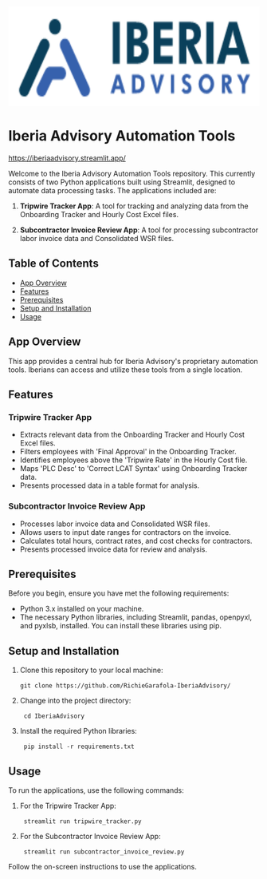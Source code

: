 <!-- ![Iberia Advisory](./Images/iberia-logo.png) -->

<img src="./Images/iberia-logo.png" width="600" height="200">

# Iberia Advisory Automation Tools

https://iberiaadvisory.streamlit.app/


Welcome to the Iberia Advisory Automation Tools repository. This currently consists of two Python applications built using Streamlit, designed to automate data processing tasks. The applications included are:

1. **Tripwire Tracker App**: A tool for tracking and analyzing data from the Onboarding Tracker and Hourly Cost Excel files.

2. **Subcontractor Invoice Review App**: A tool for processing subcontractor labor invoice data and Consolidated WSR files.

## Table of Contents

- [App Overview](#App-overview)
- [Features](#features)
- [Prerequisites](#prerequisites)
- [Setup and Installation](#setup-and-installation)
- [Usage](#usage)

## App Overview

This app provides a central hub for Iberia Advisory's proprietary automation tools. Iberians can access and utilize these tools from a single location.

## Features

### Tripwire Tracker App

- Extracts relevant data from the Onboarding Tracker and Hourly Cost Excel files.
- Filters employees with 'Final Approval' in the Onboarding Tracker.
- Identifies employees above the 'Tripwire Rate' in the Hourly Cost file.
- Maps 'PLC Desc' to 'Correct LCAT Syntax' using Onboarding Tracker data.
- Presents processed data in a table format for analysis.

### Subcontractor Invoice Review App

- Processes labor invoice data and Consolidated WSR files.
- Allows users to input date ranges for contractors on the invoice.
- Calculates total hours, contract rates, and cost checks for contractors.
- Presents processed invoice data for review and analysis.

## Prerequisites

Before you begin, ensure you have met the following requirements:

- Python 3.x installed on your machine.
- The necessary Python libraries, including Streamlit, pandas, openpyxl, and pyxlsb, installed. You can install these libraries using pip.

## Setup and Installation

1. Clone this repository to your local machine:


       git clone https://github.com/RichieGarafola-IberiaAdvisory/

2. Change into the project directory:

        cd IberiaAdvisory
        
3. Install the required Python libraries:       
   
        pip install -r requirements.txt
        
## Usage

To run the applications, use the following commands:

1. For the Tripwire Tracker App:

        streamlit run tripwire_tracker.py

2. For the Subcontractor Invoice Review App:

        streamlit run subcontractor_invoice_review.py

Follow the on-screen instructions to use the applications.
